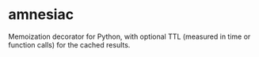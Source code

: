 # amnesiac
Memoization decorator for Python, with optional TTL (measured in time or function calls) for the cached results.
